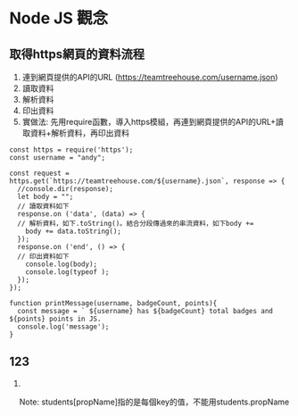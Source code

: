 # Node JS 觀念

## 取得https網頁的資料流程

1. 連到網頁提供的API的URL (https://teamtreehouse.com/username.json)
2. 讀取資料
3. 解析資料
4. 印出資料
5. 實做法: 先用require函數，導入https模組，再連到網頁提供的API的URL+讀取資料+解析資料，再印出資料
```
const https = require('https');
const username = "andy";

const request = https.get(`https://teamtreehouse.com/${username}.json`, response => {
  //console.dir(response);
  let body = "";
  // 讀取資料如下
  response.on ('data', (data) => {
  // 解析資料，如下.toString()。結合分段傳過來的串流資料，如下body +=
    body += data.toString();
  });
  response.on ('end', () => {
  // 印出資料如下
    console.log(body);
    console.log(typeof );
  });
});

function printMessage(username, badgeCount, points){
  const message = ` ${username} has ${badgeCount} total badges and ${points} points in JS.
  console.log('message');
}
```

## 123
1.   
&emsp; Note: students[propName]指的是每個key的值，不能用students.propName
